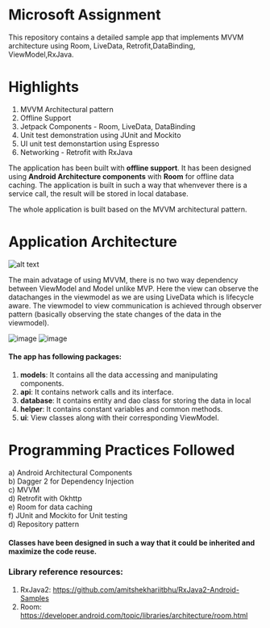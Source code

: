 
# Microsoft Assignment

This repository contains a detailed sample app that implements MVVM architecture 
using Room, LiveData, Retrofit,DataBinding, ViewModel,RxJava.

# Highlights

1. MVVM Architectural pattern
2. Offline Support
3. Jetpack Components - Room, LiveData, DataBinding
4. Unit test demonstration using JUnit and Mockito
5. UI unit test demonstartion using Espresso
6. Networking - Retrofit with RxJava

The application has been built with **offline support**. It has been designed using **Android Architecture components** with **Room** for offline data caching. The application is built in such a way that whenvever there is a service call, the result will be stored in local database.

The whole application is built based on the MVVM architectural pattern.

# Application Architecture
![alt text](https://cdn-images-1.medium.com/max/1600/1*OqeNRtyjgWZzeUifrQT-NA.png)

The main advatage of using MVVM, there is no two way dependency between ViewModel and Model unlike MVP. Here the view can observe the datachanges in the viewmodel as we are using LiveData which is lifecycle aware. The viewmodel to view communication is achieved through observer pattern (basically observing the state changes of the data in the viewmodel).

![image](https://i.postimg.cc/mZPyKBMk/device-2021-02-15-103108.png)
![image](https://i.postimg.cc/QMPH7GMY/device-2021-02-15-103003.png)


#### The app has following packages:
1. **models**: It contains all the data accessing and manipulating components.
2. **api**: It contains network calls and its interface.
3. **database**: It contains entity and dao class for storing the data in local
4. **helper**: It contains constant variables and common methods.
5. **ui**: View classes along with their corresponding ViewModel.


# Programming Practices Followed
a) Android Architectural Components <br/>
b) Dagger 2 for Dependency Injection <br/>
c) MVVM <br/>
d) Retrofit with Okhttp <br/>
e) Room for data caching <br/>
f) JUnit and Mockito for Unit testing <br/>
d) Repository pattern <br/>

#### Classes have been designed in such a way that it could be inherited and maximize the code reuse.
### Library reference resources:
1. RxJava2: https://github.com/amitshekhariitbhu/RxJava2-Android-Samples
2. Room: https://developer.android.com/topic/libraries/architecture/room.html

